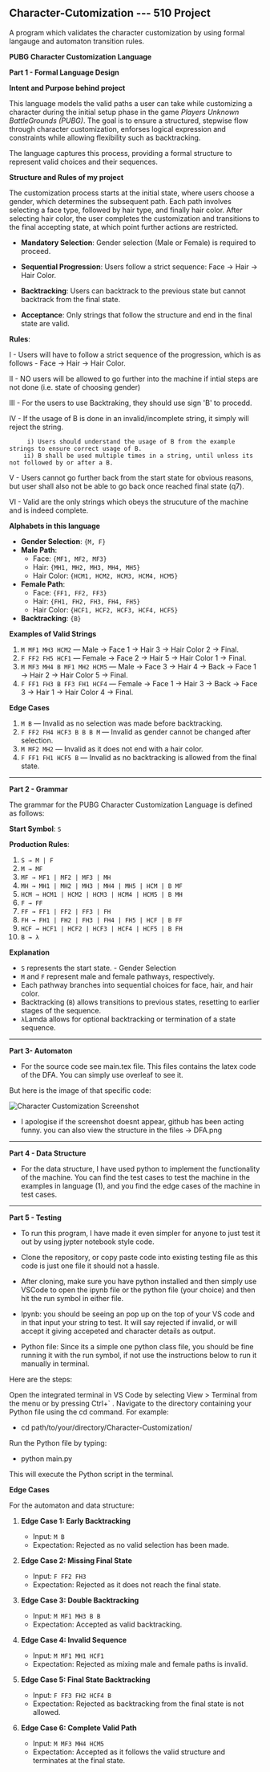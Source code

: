 ## Character-Cutomization  --- 510 Project
A program which validates the character customization by using formal langauge and automaton transition rules.




**PUBG Character Customization Language**

**Part 1 - Formal Language Design**

**Intent and Purpose behind project**

This language models the valid paths a user can take while customizing a character during the initial setup phase in the game *Players Unknown BattleGrounds (PUBG)*. The goal is to ensure a structured, stepwise flow through character customization, enforses logical expression and constraints while allowing flexibility such as backtracking. 

The language captures this process, providing a formal structure to represent valid choices and their sequences.

**Structure and Rules of my project**

The customization process starts at the initial state, where users choose a gender, which determines the subsequent path. Each path involves selecting a face type, followed by hair type, and finally hair color. After selecting hair color, the user completes the customization and transitions to the final accepting state, at which point further actions are restricted.

- **Mandatory Selection**: Gender selection (Male or Female) is required to proceed.

- **Sequential Progression**: Users follow a strict sequence: Face → Hair → Hair Color.
- **Backtracking**: Users can backtrack to the previous state but cannot backtrack from the final state.
- **Acceptance**: Only strings that follow the structure and end in the final state are valid.

**Rules**:

I - Users will have to follow a strict sequence of the progression, which is as follows - Face → Hair → Hair Color.

II - NO users will be allowed to go further into the machine if intial steps are not done (i.e. state of choosing gender)

III - For the users to use Backtraking, they should use sign 'B' to procedd.

IV - If the usage of B is done in an invalid/incomplete string, it simply will reject the string.

         i) Users should understand the usage of B from the example strings to ensure correct usage of B. 
        ii) B shall be used multiple times in a string, until unless its not followed by or after a B.
        
V  - Users cannot go further back from the start state for obvious reasons, but user shall also not be able to go back once reached final state (q7). 

VI - Valid are the only strings which obeys the strucuture of the machine and is indeed complete.



**Alphabets in this language**

- **Gender Selection**: `{M, F}`
- **Male Path**:
  - Face: `{MF1, MF2, MF3}`
  - Hair: `{MH1, MH2, MH3, MH4, MH5}`
  - Hair Color: `{HCM1, HCM2, HCM3, HCM4, HCM5}`
- **Female Path**:
  - Face: `{FF1, FF2, FF3}`
  - Hair: `{FH1, FH2, FH3, FH4, FH5}`
  - Hair Color: `{HCF1, HCF2, HCF3, HCF4, HCF5}`
- **Backtracking**: `{B}`



**Examples of Valid Strings**

1. `M MF1 MH3 HCM2` — Male → Face 1 → Hair 3 → Hair Color 2 → Final.
2. `F FF2 FH5 HCF1` — Female → Face 2 → Hair 5 → Hair Color 1 → Final.
3. `M MF3 MH4 B MF1 MH2 HCM5` — Male → Face 3 → Hair 4 → Back → Face 1 → Hair 2 → Hair Color 5 → Final.
4. `F FF1 FH3 B FF3 FH1 HCF4` — Female → Face 1 → Hair 3 → Back → Face 3 → Hair 1 → Hair Color 4 → Final.

**Edge Cases**

1. `M B` — Invalid as no selection was made before backtracking.
2. `F FF2 FH4 HCF3 B B B M` — Invalid as gender cannot be changed after selection.
3. `M MF2 MH2` — Invalid as it does not end with a hair color.
4. `F FF1 FH1 HCF5 B` — Invalid as no backtracking is allowed from the final state.

---

**Part 2 - Grammar**

The grammar for the PUBG Character Customization Language is defined as follows:

**Start Symbol**: `S`

**Production Rules**:

1. `S → M | F`
2. `M → MF`
3. `MF → MF1 | MF2 | MF3 | MH`
4. `MH → MH1 | MH2 | MH3 | MH4 | MH5 | HCM | B MF`
5. `HCM → HCM1 | HCM2 | HCM3 | HCM4 | HCM5 | B MH`
6. `F → FF`
7. `FF → FF1 | FF2 | FF3 | FH`
8. `FH → FH1 | FH2 | FH3 | FH4 | FH5 | HCF | B FF`
9. `HCF → HCF1 | HCF2 | HCF3 | HCF4 | HCF5 | B FH`
10. `B → λ`

**Explanation**

- `S` represents the start state. - Gender Selection
- `M` and `F` represent male and female pathways, respectively.
- Each pathway branches into sequential choices for face, hair, and hair color.
- Backtracking (`B`) allows transitions to previous states, resetting to earlier stages of the sequence.
- `λ`Lamda allows for optional backtracking or termination of a state sequence.

---

**Part 3- Automaton**

- For the source code see main.tex file. This files contains the latex code of the DFA. You can simply use overleaf to see it. 

But here is the image of that specific code:

![Character Customization Screenshot](Screenshot%202024-12-12%20210040.png)

- I apologise if the screenshot doesnt appear, github has been acting funny. you can also view the structure in the 
files -> DFA.png


---


**Part 4 - Data Structure**

- For the data structure, I have used python to implement the functionality of the machine. You can find the test cases to test the machine in the examples in language (1), and you find the edge cases of the machine in test cases. 

---

**Part 5 - Testing**

- To run this program, I have made it even simpler for anyone to just test it out by using jypter notebook style code. 

- Clone the repository, or copy paste code into existing testing file as this code is just one file it should not a hassle. 

- After cloning, make sure you have python installed and then simply use VSCode to open the ipynb file or the python file (your choice) and then hit the run symbol in either file. 

- Ipynb: you should be seeing an pop up on the top of your VS code and in that input your string to test. It will say rejected if invalid, or will accept it giving accepeted and character details as output. 

- Python file: Since its a simple one python class file, you should be fine running it with the run symbol, if not use the instructions below to run it manually in terminal. 

Here are the steps:

Open the integrated terminal in VS Code by selecting View > Terminal from the menu or by pressing Ctrl+` .
Navigate to the directory containing your Python file using the cd command. For example:

- cd path/to/your/directory/Character-Customization/

Run the Python file by typing:

- python main.py

This will execute the Python script in the terminal.








**Edge Cases**

For the automaton and data structure:

1. **Edge Case 1: Early Backtracking**
   - Input: `M B`
   - Expectation: Rejected as no valid selection has been made.

2. **Edge Case 2: Missing Final State**
   - Input: `F FF2 FH3`
   - Expectation: Rejected as it does not reach the final state.

3. **Edge Case 3: Double Backtracking**
   - Input: `M MF1 MH3 B B`
   - Expectation: Accepted as valid backtracking.

4. **Edge Case 4: Invalid Sequence**
   - Input: `M MF1 MH1 HCF1`
   - Expectation: Rejected as mixing male and female paths is invalid.

5. **Edge Case 5: Final State Backtracking**
   - Input: `F FF3 FH2 HCF4 B`
   - Expectation: Rejected as backtracking from the final state is not allowed.

6. **Edge Case 6: Complete Valid Path**
   - Input: `M MF3 MH4 HCM5`
   - Expectation: Accepted as it follows the valid structure and terminates at the final state.

